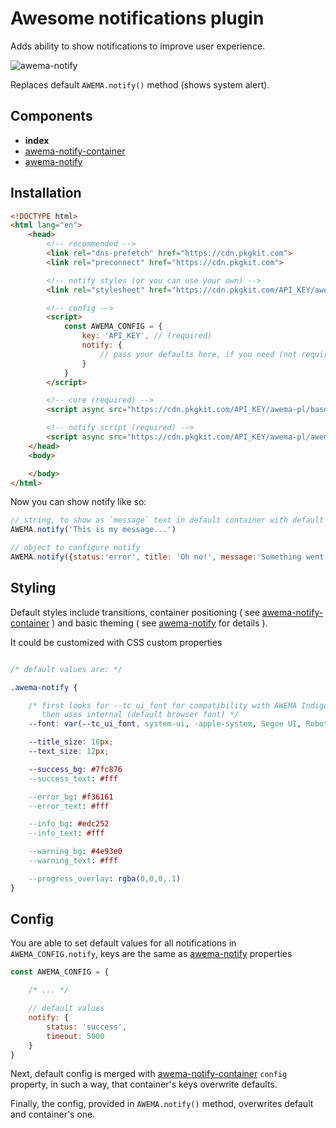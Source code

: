 # Awesome notifications plugin

Adds ability to show notifications to improve user experience.

![awema-notify](https://storage.googleapis.com/static.awema.pl/docs/awema-notify.gif)

Replaces default `AWEMA.notify()` method (shows system alert).


## Components

- **index**
- [awema-notify-container](./awema-notify-container.md)
- [awema-notify](./awema-notify.md)


## Installation

```html
<!DOCTYPE html>
<html lang="en">
    <head>
        <!-- recommended -->
        <link rel="dns-prefetch" href="https://cdn.pkgkit.com">
        <link rel="preconnect" href="https://cdn.pkgkit.com">

        <!-- notify styles (or you can use your own) -->
        <link rel="stylesheet" href="https://cdn.pkgkit.com/API_KEY/awema-pl/awema-notify/v1.x.x/css/main.css">

        <!-- config -->
        <script>
            const AWEMA_CONFIG = {
                key: 'API_KEY', // (required)
                notify: {
                    // pass your defaults here, if you need (not required)
                }
            }
        </script>

        <!-- core (required) -->
        <script async src="https://cdn.pkgkit.com/API_KEY/awema-pl/base-js/v1.x.x/js/main.js"></script>

        <!-- notify script (required) -->
        <script async src="https://cdn.pkgkit.com/API_KEY/awema-pl/awema-notify/v1.x.x/js/main.js"></script>
    </head>
    <body>

    </body>
</html>
```

Now you can show notify like so:

```javascript
// string, to show as `message` text in default container with default config
AWEMA.notify('This is my message...')

// object to configure notify
AWEMA.notify({status:'error', title: 'Oh no!', message:'Something went wrong...'})
```

## Styling

Default styles include transitions, container positioning ( see [awema-notify-container](./awema-notify-container.md) ) and basic theming ( see [awema-notify](./awema-notify.md) for details ).

It could be customized with CSS custom properties

```css

/* default values are: */

.awema-notify {

    /* first looks for --tc_ui_font for compatibility with AWEMA Indigo Layout component,
       then uses internal (default browser font) */
    --font: var(--tc_ui_font, system-ui, -apple-system, Segoe UI, Roboto, sans-serif);

    --title_size: 16px;
    --text_size: 12px;

    --success_bg: #7fc876
    --success_text: #fff

    --error_bg: #f36161
    --error_text: #fff

    --info_bg: #edc252
    --info_text: #fff

    --warning_bg: #4e93e0
    --warning_text: #fff

    --progress_overlay: rgba(0,0,0,.1)
}

```


## Config

You are able to set default values for all notifications in `AWEMA_CONFIG.notify`, keys are the same as [awema-notify](./awema-notify.md) properties

```javascript
const AWEMA_CONFIG = {

    /* ... */

    // default values
    notify: {
        status: 'success',
        timeout: 5000
    }
}
```

Next, default config is merged with [awema-notify-container](./awema-notify-container.md) `config` property, in such a way, that container's keys overwrite defaults.

Finally, the config, provided in `AWEMA.notify()` method, overwrites default and container's one.